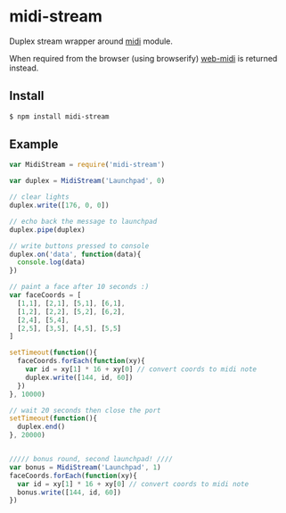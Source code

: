 midi-stream
===

Duplex stream wrapper around [midi](https://github.com/justinlatimer/node-midi) module.

When required from the browser (using browserify) [web-midi](https://github.com/mmckegg/web-midi) is returned instead.

## Install

```bash
$ npm install midi-stream
```

## Example

```js
var MidiStream = require('midi-stream')

var duplex = MidiStream('Launchpad', 0)

// clear lights
duplex.write([176, 0, 0])

// echo back the message to launchpad
duplex.pipe(duplex) 

// write buttons pressed to console
duplex.on('data', function(data){
  console.log(data)
})

// paint a face after 10 seconds :)
var faceCoords = [
  [1,1], [2,1], [5,1], [6,1],
  [1,2], [2,2], [5,2], [6,2],
  [2,4], [5,4],
  [2,5], [3,5], [4,5], [5,5]
]

setTimeout(function(){
  faceCoords.forEach(function(xy){
    var id = xy[1] * 16 + xy[0] // convert coords to midi note
    duplex.write([144, id, 60])
  })
}, 10000)

// wait 20 seconds then close the port
setTimeout(function(){
  duplex.end()
}, 20000)


///// bonus round, second launchpad! ////
var bonus = MidiStream('Launchpad', 1)
faceCoords.forEach(function(xy){
  var id = xy[1] * 16 + xy[0] // convert coords to midi note
  bonus.write([144, id, 60])
})
```